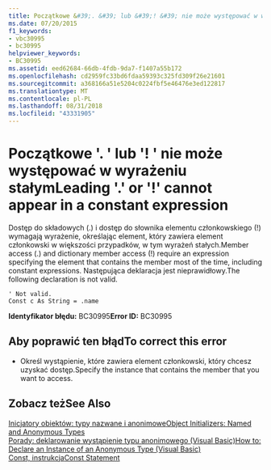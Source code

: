 ```yaml
---
title: Początkowe &#39;. &#39; lub &#39;! &#39; nie może występować w wyrażeniu stałym
ms.date: 07/20/2015
f1_keywords:
- vbc30995
- bc30995
helpviewer_keywords:
- BC30995
ms.assetid: eed62684-66db-4fdb-9da7-f1407a55b172
ms.openlocfilehash: cd2959fc33bd6fdaa59393c325fd309f26e21601
ms.sourcegitcommit: a368166a51e5204c0224fbf5e46476e3ed122817
ms.translationtype: MT
ms.contentlocale: pl-PL
ms.lasthandoff: 08/31/2018
ms.locfileid: "43331905"
---
```

# <a name="leading-3939-or-3939-cannot-appear-in-a-constant-expression"></a><span data-ttu-id="3eed2-102">Początkowe &#39;. &#39; lub &#39;! &#39; nie może występować w wyrażeniu stałym</span><span class="sxs-lookup"><span data-stu-id="3eed2-102">Leading &#39;.&#39; or &#39;!&#39; cannot appear in a constant expression</span></span>
<span data-ttu-id="3eed2-103">Dostęp do składowych (.) i dostęp do słownika elementu członkowskiego (!) wymagają wyrażenie, określając element, który zawiera element członkowski w większości przypadków, w tym wyrażeń stałych.</span><span class="sxs-lookup"><span data-stu-id="3eed2-103">Member access (.) and dictionary member access (!) require an expression specifying the element that contains the member most of the time, including constant expressions.</span></span> <span data-ttu-id="3eed2-104">Następująca deklaracja jest nieprawidłowy.</span><span class="sxs-lookup"><span data-stu-id="3eed2-104">The following declaration is not valid.</span></span>  
  
```  
' Not valid.  
Const c As String = .name  
```  
  
 <span data-ttu-id="3eed2-105">**Identyfikator błędu:** BC30995</span><span class="sxs-lookup"><span data-stu-id="3eed2-105">**Error ID:** BC30995</span></span>  
  
## <a name="to-correct-this-error"></a><span data-ttu-id="3eed2-106">Aby poprawić ten błąd</span><span class="sxs-lookup"><span data-stu-id="3eed2-106">To correct this error</span></span>  
  
-   <span data-ttu-id="3eed2-107">Określ wystąpienie, które zawiera element członkowski, który chcesz uzyskać dostęp.</span><span class="sxs-lookup"><span data-stu-id="3eed2-107">Specify the instance that contains the member that you want to access.</span></span>  
  
## <a name="see-also"></a><span data-ttu-id="3eed2-108">Zobacz też</span><span class="sxs-lookup"><span data-stu-id="3eed2-108">See Also</span></span>  
 [<span data-ttu-id="3eed2-109">Inicjatory obiektów: typy nazwane i anonimowe</span><span class="sxs-lookup"><span data-stu-id="3eed2-109">Object Initializers: Named and Anonymous Types</span></span>](../../visual-basic/programming-guide/language-features/objects-and-classes/object-initializers-named-and-anonymous-types.md)  
 [<span data-ttu-id="3eed2-110">Porady: deklarowanie wystąpienie typu anonimowego (Visual Basic)</span><span class="sxs-lookup"><span data-stu-id="3eed2-110">How to: Declare an Instance of an Anonymous Type (Visual Basic)</span></span>](https://msdn.microsoft.com/library/119f616c-9bcd-4731-ac00-4285be5959f7)  
 [<span data-ttu-id="3eed2-111">Const, instrukcja</span><span class="sxs-lookup"><span data-stu-id="3eed2-111">Const Statement</span></span>](../../visual-basic/language-reference/statements/const-statement.md)
